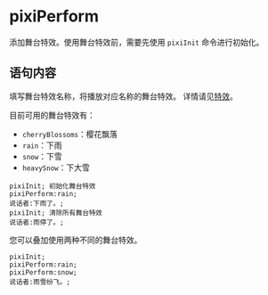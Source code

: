 # pixiPerform

添加舞台特效。使用舞台特效前，需要先使用 `pixiInit` 命令进行初始化。

## 语句内容

填写舞台特效名称，将播放对应名称的舞台特效。
详情请见[特效](../../webgal-script/special-effect.md)。

目前可用的舞台特效有：
- `cherryBlossoms`：樱花飘落
- `rain`：下雨
- `snow`：下雪
- `heavySnow`：下大雪

```webgal
pixiInit; 初始化舞台特效
pixiPerform:rain;
说话者:下雨了。;
pixiInit; 清除所有舞台特效
说话者:雨停了。;
```

您可以叠加使用两种不同的舞台特效。

```webgal
pixiInit;
pixiPerform:rain;
pixiPerform:snow;
说话者:雨雪纷飞。;
```
